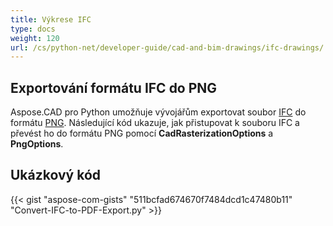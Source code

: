 ```yaml
---
title: Výkrese IFC
type: docs
weight: 120
url: /cs/python-net/developer-guide/cad-and-bim-drawings/ifc-drawings/
---
```


## **Exportování formátu IFC do PNG**

Aspose.CAD pro Python umožňuje vývojářům exportovat soubor [IFC](https://docs.fileformat.com/cad/ifc/) do formátu [PNG](https://docs.fileformat.com/image/png/).
Následující kód ukazuje, jak přistupovat k souboru IFC a převést ho do formátu PNG pomocí **CadRasterizationOptions** a **PngOptions**.

## Ukázkový kód

{{< gist "aspose-com-gists" "511bcfad674670f7484dcd1c47480b11" "Convert-IFC-to-PDF-Export.py" >}}
